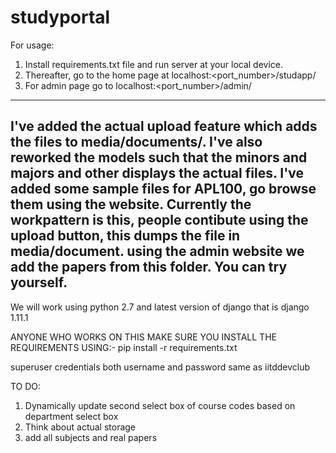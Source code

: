 # studyportal

For usage: 
1. Install requirements.txt file and run server at your local device. 
2. Thereafter, go to the home page at localhost:<port_number>/studapp/
3. For admin page go to localhost:<port_number>/admin/

-------------------------------------------------------------------------------------------------------------------------------------------
I've added the actual upload feature which adds the files to media/documents/. I've also reworked the models such that the minors and majors and other displays the actual  files. I've added some sample files for APL100, go browse them using the website. Currently the workpattern is this, people contibute using the upload button, this dumps the file in media/document. using the admin website we add the papers from this folder. You can try yourself.
-------------------------------------------------------------------------------------------------------------------------------------------
We will work using python 2.7
and latest version of django that is django 1.11.1

ANYONE WHO WORKS ON THIS MAKE SURE YOU INSTALL THE REQUIREMENTS USING:-
pip install -r requirements.txt

superuser credentials
both username and password same as iitddevclub

TO DO:
1. Dynamically update second select box of course codes based on department select box
2. Think about actual storage
3. add all subjects and real papers

